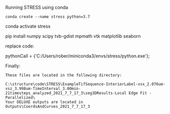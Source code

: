 Running STRESS using conda

```
conda create --name stress python=3.7
```

conda activate stress

pip install numpy scipy tvb-gdist mpmath vtk matplotlib seaborn


replace code:

pythonCall = {'C:/Users/rober/miniconda3/envs/stress/python.exe'};





Finally:
```
These files are located in the following directory:

C:\structure\code\STRESS\ExampleTifSequence-InteriorLabel-vsx_2.076um-vsz_3.998um-TimeInterval_3.00min-21timesteps_analyzed_2021_7_7_17_3\seg3DResults-Local Edge Fit - Parallelized\
Your DELUXE outputs are located in Outputs\CoordsAndCurves_2021_7_7_17_3
```